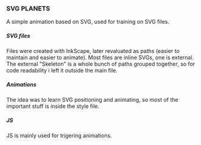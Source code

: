 ### SVG PLANETS
A simple animation based on SVG, used for training on SVG files.
##### SVG files 
Files were created with InkScape, later revaluated as paths (easier to maintain and easier to animate). Most files are inline SVGs, one is external. The external "Skeleton" is a whole bunch of paths grouped together, so for code readability i left it outside the main file.
##### Animations
The idea was to learn SVG positioning and animating, so most of the important stuff is inside the style file.
##### JS
JS is mainly used for trigering animations. 